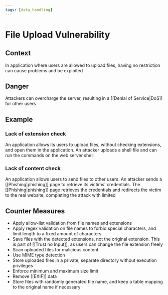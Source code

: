 ```yaml
---
tags: [data_handling]
---
```

# File Upload Vulnerability
## Context
In application where users are allowed to upload files, having no restriction can cause problems and be exploited
## Danger
Attackers can overcharge the server, resulting in a [[Denial of Service|DoS]] for other users
## Example
### Lack of extension check
An application allows its users to upload files, without checking extensions, and open them in the application. An attacker uploads a shell file and can run the commands on the web server shell
### Lack of content check
An application allows users to send files to other users. An attacker sends a [[Phishing|phishing]] page to retrieve its victims' credentials. The [[Phishing|phishing]] page retrieves the credentials and redirects the victim to the real website, completing the attack with limited 
## Counter Measures
- Apply allow-list validation from file names and extensions
- Apply regex validation on file names to forbid special characters, and limit length to a fixed amount of characters
- Save files with the detected extensions, not the original extension. This is part of [[Trust no Input]], as users can change the file extension freely
- Scan uploaded files for malicious content
- Use MIME type detection
- Store uploaded files in a private, separate directory without execution privileges
- Enforce minimum and maximum size limit
- Remove [[EXIF]] data
- Store files with randomly generated file name, and keep a table mapping to the original name if necessary